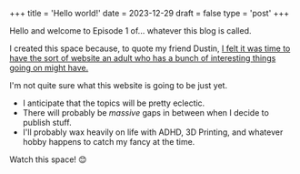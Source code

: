 +++
title = 'Hello world!'
date = 2023-12-29
draft = false
type = 'post'
+++

Hello and welcome to Episode 1 of... whatever this blog is called.

I created this space because, to quote my friend Dustin, [I felt it was time to have the sort of website an adult who has a bunch of interesting things going on might have.](https://www.howett.net/projects/www.howett.net/)

I'm not quite sure what this website is going to be just yet. 
- I anticipate that the topics will be pretty eclectic.
- There will probably be *massive* gaps in between when I decide to publish stuff. 
- I'll probably wax heavily on life with ADHD, 3D Printing, and whatever hobby happens to catch my fancy at the time.

Watch this space! 😊
